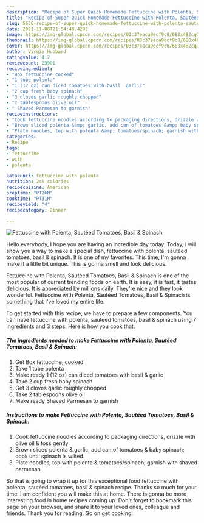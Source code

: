 ```yaml
---
description: "Recipe of Super Quick Homemade Fettuccine with Polenta, Sautéed Tomatoes, Basil &amp;amp; Spinach"
title: "Recipe of Super Quick Homemade Fettuccine with Polenta, Sautéed Tomatoes, Basil &amp;amp; Spinach"
slug: 5636-recipe-of-super-quick-homemade-fettuccine-with-polenta-sauteed-tomatoes-basil-and-amp-spinach
date: 2021-11-08T21:54:48.429Z
image: https://img-global.cpcdn.com/recipes/03c37eaca9ecf9c0/680x482cq70/fettuccine-with-polenta-sauteed-tomatoes-basil-spinach-recipe-main-photo.jpg
thumbnail: https://img-global.cpcdn.com/recipes/03c37eaca9ecf9c0/680x482cq70/fettuccine-with-polenta-sauteed-tomatoes-basil-spinach-recipe-main-photo.jpg
cover: https://img-global.cpcdn.com/recipes/03c37eaca9ecf9c0/680x482cq70/fettuccine-with-polenta-sauteed-tomatoes-basil-spinach-recipe-main-photo.jpg
author: Virgie Hubbard
ratingvalue: 4.2
reviewcount: 23901
recipeingredient:
- "Box fettuccine cooked"
- "1 tube polenta"
- "1 (12 oz) can diced tomatoes with basil  garlic"
- "2 cup fresh baby spinach"
- "3 cloves garlic roughly chopped"
- "2 tablespoons olive oil"
- " Shaved Parmesan to garnish"
recipeinstructions:
- "Cook fettuccine noodles according to packaging directions, drizzle with olive oil &amp; toss gently"
- "Brown sliced polenta &amp; garlic, add can of tomatoes &amp; baby spinach; cook until spinach is wilted."
- "Plate noodles, top with polenta &amp; tomatoes/spinach; garnish with shaved parmesan"
categories:
- Recipe
tags:
- fettuccine
- with
- polenta

katakunci: fettuccine with polenta 
nutrition: 246 calories
recipecuisine: American
preptime: "PT26M"
cooktime: "PT31M"
recipeyield: "4"
recipecategory: Dinner

---
```



![Fettuccine with Polenta, Sautéed Tomatoes, Basil &amp; Spinach](https://img-global.cpcdn.com/recipes/03c37eaca9ecf9c0/680x482cq70/fettuccine-with-polenta-sauteed-tomatoes-basil-spinach-recipe-main-photo.jpg)

Hello everybody, I hope you are having an incredible day today. Today, I will show you a way to make a special dish, fettuccine with polenta, sautéed tomatoes, basil &amp; spinach. It is one of my favorites. This time, I'm gonna make it a little bit unique. This is gonna smell and look delicious.



Fettuccine with Polenta, Sautéed Tomatoes, Basil &amp; Spinach is one of the most popular of current trending foods on earth. It is easy, it is fast, it tastes delicious. It is appreciated by millions daily. They're nice and they look wonderful. Fettuccine with Polenta, Sautéed Tomatoes, Basil &amp; Spinach is something that I've loved my entire life.


To get started with this recipe, we have to prepare a few components. You can have fettuccine with polenta, sautéed tomatoes, basil &amp; spinach using 7 ingredients and 3 steps. Here is how you cook that.

<!--inarticleads1-->

##### The ingredients needed to make Fettuccine with Polenta, Sautéed Tomatoes, Basil &amp; Spinach:

1. Get Box fettuccine, cooked
1. Take 1 tube polenta
1. Make ready 1 (12 oz) can diced tomatoes with basil &amp; garlic
1. Take 2 cup fresh baby spinach
1. Get 3 cloves garlic roughly chopped
1. Take 2 tablespoons olive oil
1. Make ready  Shaved Parmesan to garnish




<!--inarticleads2-->

##### Instructions to make Fettuccine with Polenta, Sautéed Tomatoes, Basil &amp; Spinach:

1. Cook fettuccine noodles according to packaging directions, drizzle with olive oil &amp; toss gently
1. Brown sliced polenta &amp; garlic, add can of tomatoes &amp; baby spinach; cook until spinach is wilted.
1. Plate noodles, top with polenta &amp; tomatoes/spinach; garnish with shaved parmesan




So that is going to wrap it up for this exceptional food fettuccine with polenta, sautéed tomatoes, basil &amp; spinach recipe. Thanks so much for your time. I am confident you will make this at home. There is gonna be more interesting food in home recipes coming up. Don't forget to bookmark this page on your browser, and share it to your loved ones, colleague and friends. Thank you for reading. Go on get cooking!
